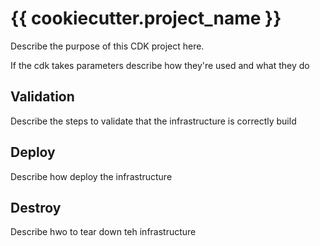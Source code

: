 #  {{ cookiecutter.project_name }}

Describe the purpose of this CDK project here.

If the cdk takes parameters describe how they're used and what they do

## Validation

Describe the steps to validate that the infrastructure is correctly build
## Deploy

Describe how deploy the infrastructure


## Destroy

Describe hwo to tear down teh infrastructure